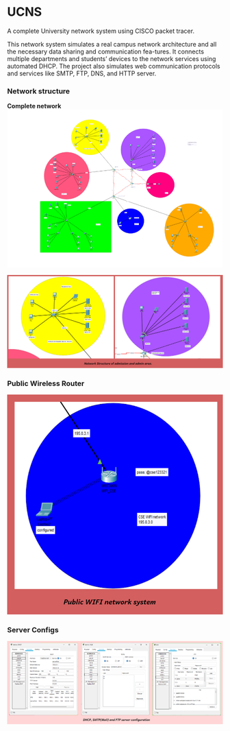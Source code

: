 # UCNS
A complete University network system using CISCO packet tracer.

This network system simulates a real campus network architecture and all the necessary data sharing and communication fea-tures. It connects multiple departments and students’ devices to the network services using automated DHCP. The project also simulates web communication protocols and services like SMTP, FTP, DNS, and HTTP server.

### Network structure
**Complete network**
![complete network](./img/completeStructure.png)

![NetworkStructure](./img/networkStructure.png)

### Public Wireless Router

![Public WIFI](./img/wirelessRouter.png)

### Server Configs

![Servers](./img/serverConfig.png)
